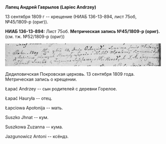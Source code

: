**Лапец Андрей Гаврылов (Lapiec Andrzey)**

13 сентября 1809 г -- крещение (НИАБ 136-13-894, лист 75об, №45/1809-р
(ориг)).

**НИАБ 136-13-894:** Лист 75об. **Метрическая запись №45/1809-р
(ориг).** (см. тж. №52/1809-р (ориг))

![](./media/c13ebbec80f02c8ed77afb195da636fc6c44c37e.png)

Дедиловичская Покровская церковь. 13 сентября 1809 года. Метрическая
запись о крещении.

Łapać Andrzey -- сын родителей с деревни Горелое.

Łapać Hauryła -- отец.

Łapciowa Apołonija -- мать.

Suszko Jhnat -- кум.

Suszkowa Zuzanna -- кума.

Jazgunowicz Antoni -- ксёндз.
